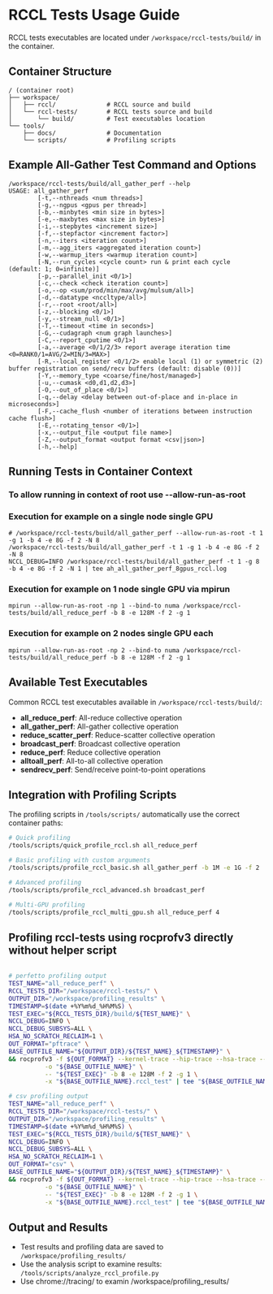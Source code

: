 # RCCL Tests Usage Guide

RCCL tests executables are located under `/workspace/rccl-tests/build/` in the container.

## Container Structure

```
/ (container root)
├── workspace/
│   ├── rccl/              # RCCL source and build
│   └── rccl-tests/        # RCCL tests source and build
│       └── build/         # Test executables location
└── tools/
    ├── docs/              # Documentation
    └── scripts/           # Profiling scripts
```

## Example All-Gather Test Command and Options

```shell
/workspace/rccl-tests/build/all_gather_perf --help
USAGE: all_gather_perf 
        [-t,--nthreads <num threads>] 
        [-g,--ngpus <gpus per thread>] 
        [-b,--minbytes <min size in bytes>] 
        [-e,--maxbytes <max size in bytes>] 
        [-i,--stepbytes <increment size>] 
        [-f,--stepfactor <increment factor>] 
        [-n,--iters <iteration count>] 
        [-m,--agg_iters <aggregated iteration count>] 
        [-w,--warmup_iters <warmup iteration count>] 
        [-N,--run_cycles <cycle count> run & print each cycle (default: 1; 0=infinite)] 
        [-p,--parallel_init <0/1>] 
        [-c,--check <check iteration count>] 
        [-o,--op <sum/prod/min/max/avg/mulsum/all>] 
        [-d,--datatype <nccltype/all>] 
        [-r,--root <root/all>] 
        [-z,--blocking <0/1>] 
        [-y,--stream_null <0/1>] 
        [-T,--timeout <time in seconds>] 
        [-G,--cudagraph <num graph launches>] 
        [-C,--report_cputime <0/1>] 
        [-a,--average <0/1/2/3> report average iteration time <0=RANK0/1=AVG/2=MIN/3=MAX>] 
        [-R,--local_register <0/1/2> enable local (1) or symmetric (2) buffer registration on send/recv buffers (default: disable (0))] 
        [-Y,--memory_type <coarse/fine/host/managed>] 
        [-u,--cumask <d0,d1,d2,d3>] 
        [-O,--out_of_place <0/1>] 
        [-q,--delay <delay between out-of-place and in-place in microseconds>] 
        [-F,--cache_flush <number of iterations between instruction cache flush>] 
        [-E,--rotating_tensor <0/1>] 
        [-x,--output_file <output file name>] 
        [-Z,--output_format <output format <csv|json>] 
        [-h,--help]
```

## Running Tests in Container Context

### To allow running in context of root use --allow-run-as-root

### Execution for example on a single node single GPU

```shell
# /workspace/rccl-tests/build/all_gather_perf --allow-run-as-root -t 1 -g 1 -b 4 -e 8G -f 2 -N 8
/workspace/rccl-tests/build/all_gather_perf -t 1 -g 1 -b 4 -e 8G -f 2 -N 8
NCCL_DEBUG=INFO /workspace/rccl-tests/build/all_gather_perf -t 1 -g 8 -b 4 -e 8G -f 2 -N 1 | tee ah_all_gather_perf_8gpus_rccl.log
```

### Execution for example on 1 node single GPU via mpirun

```shell
mpirun --allow-run-as-root -np 1 --bind-to numa /workspace/rccl-tests/build/all_reduce_perf -b 8 -e 128M -f 2 -g 1
```

### Execution for example on 2 nodes single GPU each

```shell
mpirun --allow-run-as-root -np 2 --bind-to numa /workspace/rccl-tests/build/all_reduce_perf -b 8 -e 128M -f 2 -g 1
```

## Available Test Executables

Common RCCL test executables available in `/workspace/rccl-tests/build/`:

- **all_reduce_perf**: All-reduce collective operation
- **all_gather_perf**: All-gather collective operation  
- **reduce_scatter_perf**: Reduce-scatter collective operation
- **broadcast_perf**: Broadcast collective operation
- **reduce_perf**: Reduce collective operation
- **alltoall_perf**: All-to-all collective operation
- **sendrecv_perf**: Send/receive point-to-point operations

## Integration with Profiling Scripts

The profiling scripts in `/tools/scripts/` automatically use the correct container paths:

```bash
# Quick profiling
/tools/scripts/quick_profile_rccl.sh all_reduce_perf

# Basic profiling with custom arguments
/tools/scripts/profile_rccl_basic.sh all_gather_perf -b 1M -e 1G -f 2

# Advanced profiling
/tools/scripts/profile_rccl_advanced.sh broadcast_perf

# Multi-GPU profiling
/tools/scripts/profile_rccl_multi_gpu.sh all_reduce_perf 4
```

## Profiling rccl-tests using rocprofv3 directly without helper script

```bash

# perfetto profiling output
TEST_NAME="all_reduce_perf" \
RCCL_TESTS_DIR="/workspace/rccl-tests/" \
OUTPUT_DIR="/workspace/profiling_results" \
TIMESTAMP=$(date +%Y%m%d_%H%M%S) \
TEST_EXEC="${RCCL_TESTS_DIR}/build/${TEST_NAME}" \
NCCL_DEBUG=INFO \
NCCL_DEBUG_SUBSYS=ALL \
HSA_NO_SCRATCH_RECLAIM=1 \
OUT_FORMAT="pftrace" \
BASE_OUTFILE_NAME="${OUTPUT_DIR}/${TEST_NAME}_${TIMESTAMP}" \
&& rocprofv3 -f ${OUT_FORMAT} --kernel-trace --hip-trace --hsa-trace --stats --rccl-trace \
          -o "${BASE_OUTFILE_NAME}" \
          -- "${TEST_EXEC}" -b 8 -e 128M -f 2 -g 1 \
          -x "${BASE_OUTFILE_NAME}.rccl_test" | tee "${BASE_OUTFILE_NAME}.rccl_test.log"

# csv profiling output
TEST_NAME="all_reduce_perf" \
RCCL_TESTS_DIR="/workspace/rccl-tests/" \
OUTPUT_DIR="/workspace/profiling_results" \
TIMESTAMP=$(date +%Y%m%d_%H%M%S) \
TEST_EXEC="${RCCL_TESTS_DIR}/build/${TEST_NAME}" \
NCCL_DEBUG=INFO \
NCCL_DEBUG_SUBSYS=ALL \
HSA_NO_SCRATCH_RECLAIM=1 \
OUT_FORMAT="csv" \
BASE_OUTFILE_NAME="${OUTPUT_DIR}/${TEST_NAME}_${TIMESTAMP}" \
&& rocprofv3 -f ${OUT_FORMAT} --kernel-trace --hip-trace --hsa-trace --stats --rccl-trace \
          -o "${BASE_OUTFILE_NAME}" \
          -- "${TEST_EXEC}" -b 8 -e 128M -f 2 -g 1 \
          -x "${BASE_OUTFILE_NAME}.rccl_test" | tee "${BASE_OUTFILE_NAME}.rccl_test.log"

```

## Output and Results

- Test results and profiling data are saved to `/workspace/profiling_results/`
- Use the analysis script to examine results: `/tools/scripts/analyze_rccl_profile.py`
- Use chrome://tracing/ to examin /workspace/profiling_results/